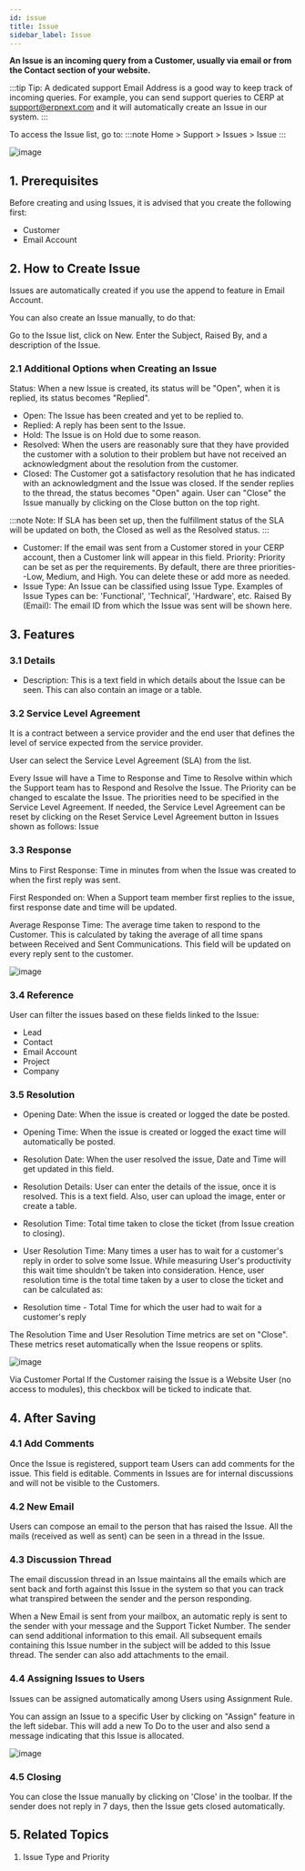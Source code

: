 ```yaml
---
id: issue
title: Issue
sidebar_label: Issue
---
```


**An Issue is an incoming query from a Customer, usually via email or from the Contact section of your website.**

:::tip
Tip: A dedicated support Email Address is a good way to keep track of incoming queries. For example, you can send support queries to CERP at support@erpnext.com and it will automatically create an Issue in our system.
:::

To access the Issue list, go to:
:::note
Home > Support > Issues > Issue
:::

![image](images/image.jpg)

## 1. Prerequisites

Before creating and using Issues, it is advised that you create the following first:

- Customer
- Email Account

## 2. How to Create Issue

Issues are automatically created if you use the append to feature in Email Account.

You can also create an Issue manually, to do that:

Go to the Issue list, click on New.
Enter the Subject, Raised By, and a description of the Issue.

### 2.1 Additional Options when Creating an Issue

Status: When a new Issue is created, its status will be "Open", when it is replied, its status becomes "Replied".

- Open: The Issue has been created and yet to be replied to.
- Replied: A reply has been sent to the Issue.
- Hold: The Issue is on Hold due to some reason.
- Resolved: When the users are reasonably sure that they have provided the customer with a solution to their problem but have not received an acknowledgment about the resolution from the customer.
- Closed: The Customer got a satisfactory resolution that he has indicated with an acknowledgment and the Issue was closed.
  If the sender replies to the thread, the status becomes "Open" again. User can "Close" the Issue manually by clicking on the Close button on the top right.

:::note
Note: If SLA has been set up, then the fulfillment status of the SLA will be updated on both, the Closed as well as the Resolved status.
:::

- Customer: If the email was sent from a Customer stored in your CERP account, then a Customer link will appear in this field.
  Priority: Priority can be set as per the requirements. By default, there are three priorities--Low, Medium, and High. You can delete these or add more as needed.
- Issue Type: An Issue can be classified using Issue Type. Examples of Issue Types can be: 'Functional', 'Technical', 'Hardware', etc.
  Raised By (Email): The email ID from which the Issue was sent will be shown here.

## 3. Features

### 3.1 Details

- Description: This is a text field in which details about the Issue can be seen. This can also contain an image or a table.

### 3.2 Service Level Agreement

It is a contract between a service provider and the end user that defines the level of service expected from the service provider.

User can select the Service Level Agreement (SLA) from the list.

Every Issue will have a Time to Response and Time to Resolve within which the Support team has to Respond and Resolve the Issue.
The Priority can be changed to escalate the Issue. The priorities need to be specified in the Service Level Agreement.
If needed, the Service Level Agreement can be reset by clicking on the Reset Service Level Agreement button in Issues shown as follows:
Issue

### 3.3 Response

Mins to First Response: Time in minutes from when the Issue was created to when the first reply was sent.

First Responded on: When a Support team member first replies to the issue, first response date and time will be updated.

Average Response Time: The average time taken to respond to the Customer. This is calculated by taking the average of all time spans between Received and Sent Communications. This field will be updated on every reply sent to the customer.

![image](images/image.jpg)

### 3.4 Reference

User can filter the issues based on these fields linked to the Issue:

- Lead
- Contact
- Email Account
- Project
- Company

### 3.5 Resolution

- Opening Date: When the issue is created or logged the date be posted.
- Opening Time: When the issue is created or logged the exact time will automatically be posted.
- Resolution Date: When the user resolved the issue, Date and Time will get updated in this field.
- Resolution Details: User can enter the details of the issue, once it is resolved. This is a text field. Also, user can upload the image, enter or create a table.
- Resolution Time: Total time taken to close the ticket (from Issue creation to closing).
- User Resolution Time: Many times a user has to wait for a customer's reply in order to solve some Issue. While measuring User's productivity this wait time shouldn't be taken into consideration. Hence, user resolution time is the total time taken by a user to close the ticket and can be calculated as:

- Resolution time - Total Time for which the user had to wait for a customer's reply

The Resolution Time and User Resolution Time metrics are set on "Close". These metrics reset automatically when the Issue reopens or splits.

![image](images/image.jpg)

Via Customer Portal
If the Customer raising the Issue is a Website User (no access to modules), this checkbox will be ticked to indicate that.

## 4. After Saving

### 4.1 Add Comments

Once the Issue is registered, support team Users can add comments for the issue. This field is editable. Comments in Issues are for internal discussions and will not be visible to the Customers.

### 4.2 New Email

Users can compose an email to the person that has raised the Issue. All the mails (received as well as sent) can be seen in a thread in the Issue.

### 4.3 Discussion Thread

The email discussion thread in an Issue maintains all the emails which are sent back and forth against this Issue in the system so that you can track what transpired between the sender and the person responding.

When a New Email is sent from your mailbox, an automatic reply is sent to the sender with your message and the Support Ticket Number.
The sender can send additional information to this email.
All subsequent emails containing this Issue number in the subject will be added to this Issue thread.
The sender can also add attachments to the email.

### 4.4 Assigning Issues to Users

Issues can be assigned automatically among Users using Assignment Rule.

You can assign an Issue to a specific User by clicking on "Assign" feature in the left sidebar. This will add a new To Do to the user and also send a message indicating that this Issue is allocated.

![image](images/image.jpg)

### 4.5 Closing

You can close the Issue manually by clicking on 'Close' in the toolbar.
If the sender does not reply in 7 days, then the Issue gets closed automatically.

## 5. Related Topics

1. Issue Type and Priority
